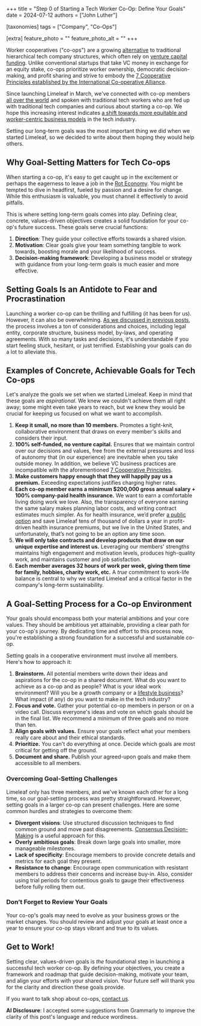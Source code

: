 +++
title = "Step 0 of Starting a Tech Worker Co-Op: Define Your Goals"
date = 2024-07-12
authors = ["John Luther"]

[taxonomies]
tags = ["Company", "Co-Ops"]

[extra]
feature_photo = ""
feature_photo_alt = ""
+++

Worker cooperatives ("co-ops") are a growing [alternative](https://palantetech.coop/blog/worker-coops-better-way-make-living-tech) to traditional hierarchical tech company structures, which often rely on [venture capital funding](https://medium.com/@teresa.fric/everything-you-need-to-know-about-venture-capital-vc-funding-da3a20691fba). Unlike conventional startups that take VC money in exchange for an equity stake, co-ops prioritize worker ownership, democratic decision-making, and profit sharing and strive to embody the [7 Cooperative Principles established by the International Co-operative Alliance](https://ncbaclusa.coop/resources/7-cooperative-principles/).

<!-- more -->

Since launching Limeleaf in March, we've connected with co-op members [all over the world](https://patio.coop) and spoken with traditional tech workers who are fed up with traditional tech companies and curious about starting a co-op. We hope this increasing interest indicates [a shift towards more equitable and worker-centric business models](https://platform.coop/blog/why-worker-cooperatives-in-the-tech-sector/) in the tech industry.

Setting our long-term goals was the most important thing we did when we started Limeleaf, so we decided to write about them hoping they would help others.

## Why Goal-Setting Matters for Tech Co-ops

When starting a co-op, it's easy to get caught up in the excitement or perhaps the eagerness to leave a job in the [Rot Economy](https://www.wheresyoured.at/the-rot-economy/). You might be tempted to dive in headfirst, fueled by passion and a desire for change. While this enthusiasm is valuable, you must channel it effectively to avoid pitfalls.

This is where setting long-term goals comes into play. Defining clear, concrete, values-driven objectives creates a solid foundation for your co-op's future success. These goals serve  crucial functions:

1. **Direction**: They guide your collective efforts towards a shared vision.
2. **Motivation**: Clear goals give your team something tangible to work towards, boosting morale and your likelihood of success.
3. **Decision-making framework**: Developing a business model or strategy with guidance from your long-term goals is much easier and more effective.

## Setting Goals Is an Antidote to Fear and Procrastination

Launching a worker co-op can be thrilling and fulfilling (it has been for us). However, it can also be overwhelming. [As we discussed in previous posts](/tags/co-ops/ "All Co-Op posts"), the process involves a ton of considerations and choices, including legal entity, corporate structure, business model, by-laws, and operating agreements. With so many tasks and decisions, it's understandable if you start feeling stuck, hesitant, or just terrified. Establishing your goals can do a lot to alleviate this. 

## Examples of Concrete, Achievable Goals for Tech Co-ops

Let's analyze the goals we set when we started Limeleaf. Keep in mind that these goals are *aspirational*. We knew we couldn't achieve them all right away; some might even take years to reach, but we knew they would be crucial for keeping us focused on what we want to accomplish.

1. **Keep it small, no more than 10 members.** Promotes a tight-knit, collaborative environment that draws on every member's skills and considers their input.
2. **100% self-funded, no venture capital.** Ensures that we maintain control over our decisions and values, free from the external pressures and loss of autonomy that (in our experience) are inevitable when you take outside money. In addition, we believe VC business practices are incompatible with the aforementioned [7 Cooperative Principles](https://ncbaclusa.coop/resources/7-cooperative-principles/).
3. **Make customers happy enough that they will happily pay us a premium.** Exceeding expectations justifies charging higher rates.
4. **Each co-op member earns a minimum $200,000 gross annual salary + 100% company-paid health insurance.** We want to earn a comfortable living doing work we love. Also, the transparency of everyone earning the same salary makes planning labor costs, and writing contract estimates much simpler. As for health insurance, we’d prefer [a public option](https://en.wikipedia.org/wiki/Public_health_insurance_option) and save Limeleaf tens of thousand of dollars a year in profit-driven health insurance premiums, but we live in the United States, and unfortunately, that’s not going to be an option any time soon.
5. **We will only take contracts and develop products that draw on our unique expertise and interest us.** Leveraging our members' strengths maintains high engagement and motivation levels, produces high-quality work, and maintains customer and job satisfaction.
6. **Each member averages 32 hours of work per week, giving them time for family, hobbies, charity work, etc.** A *true* commitment to work-life balance is central to why we started Limeleaf and a critical factor in the company's long-term sustainability.

## A Goal-Setting Process for a Co-op Environment

Your goals should encompass both your material ambitions and your core values. They should be ambitious yet attainable, providing a clear path for your co-op's journey. By dedicating time and effort to this process now, you're establishing a strong foundation for a successful and sustainable co-op.

Setting goals in a cooperative environment must involve all members. Here's how to approach it:

1. **Brainstorm.** All potential members write down their ideas and aspirations for the co-op in a shared document. What do you want to achieve as a co-op and as people? What is your ideal work environment? Will you be a growth company or a [lifestyle business](https://medium.com/@Spadafora009/lifestyle-business-cafa30fb4007)? What impact (if any) do you want to make in the tech industry? 
2. **Focus and vote.** Gather your potential co-op members in person or on a video call. Discuss everyone's ideas and vote on which goals should be in the final list. We recommend a minimum of three goals and no more than ten.
3. **Align goals with values.** Ensure your goals reflect what your members really care about and their ethical standards.
4. **Prioritize.** You can't do everything at once. Decide which goals are most critical for getting off the ground.
5. **Document and share.** Publish your agreed-upon goals and make them accessible to all members.

### Overcoming Goal-Setting Challenges

Limeleaf only has three members, and we've known each other for a long time, so our goal-setting process was pretty straightforward. However, setting goals in a larger co-op can present challenges. Here are some common hurdles and strategies to overcome them:

- **Divergent visions**: Use structured discussion techniques to find common ground and move past disagreements. [Consensus Decision-Making](https://www.seedsforchange.org.uk/shortconsensus) is a useful approach for this.
- **Overly ambitious goals**: Break down large goals into smaller, more manageable milestones.
- **Lack of specificity**: Encourage members to provide concrete details and metrics for each goal they present.
- **Resistance to change**: Encourage open communication with resistant members to address their concerns and increase buy-in. Also, consider using trial periods for contentious goals to gauge their effectiveness before fully rolling them out.

### Don’t Forget to Review Your Goals

Your co-op's goals may need to evolve as your business grows or the market changes. You should review and adjust your goals at least once a year to ensure your co-op stays vibrant and true to its values.

## Get to Work!

Setting clear, values-driven goals is *the* foundational step in launching a successful tech worker co-op. By defining your objectives, you create a framework and roadmap that guide decision-making, motivate your team, and align your efforts with your shared vision. Your future self will thank you for the clarity and direction these goals provide.

If you want to talk shop about co-ops, [contact us](https://www.notion.so/contact/).

**AI Disclosure**: I accepted some suggestions from Grammarly to improve the clarity of this post's language and reduce wordiness.